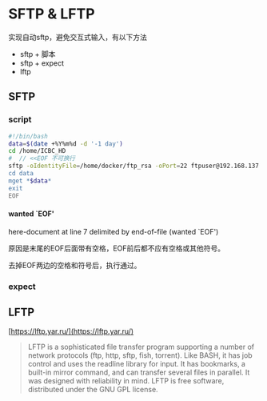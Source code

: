 # SFTP & LFTP

实现自动sftp，避免交互式输入，有以下方法
- sftp + 脚本
- sftp + expect
- lftp


## SFTP

### script
``` bash
#!/bin/bash
data=$(date +%Y%m%d -d '-1 day')
cd /home/ICBC_HD
#  // <<EOF 不可换行
sftp -oIdentityFile=/home/docker/ftp_rsa -oPort=22 ftpuser@192.168.137.130 <<EOF
cd data
mget *$data*
exit
EOF
```

#### wanted `EOF'
here-document at line 7 delimited by end-of-file (wanted `EOF')

原因是末尾的EOF后面带有空格，EOF前后都不应有空格或其他符号。

去掉EOF两边的空格和符号后，执行通过。


### expect


## LFTP
[https://lftp.yar.ru/](https://lftp.yar.ru/)


> LFTP is a sophisticated file transfer program supporting a number of network protocols (ftp, http, sftp, fish, torrent). Like BASH, it has job control and uses the readline library for input. It has bookmarks, a built-in mirror command, and can transfer several files in parallel. It was designed with reliability in mind. LFTP is free software, distributed under the GNU GPL license.